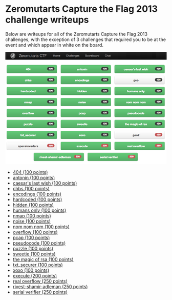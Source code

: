 Zeromutarts Capture the Flag 2013 challenge writeups
====================================================

Below are writeups for all of the Zeromutarts Capture the Flag 2013 challenges,
with the exception of 3 challenges that required you to be at the event and
which appear in white on the board.

![Challenge board](board.png "CTF challenge board")

* [404 (100 points)](404/404.md "404 (100 points)")
* [antonin (100 points)](antonin/antonin.md "antonin (100 points)")
* [caesar's last wish (100 points)](caesar/caesar.md "caesar's last wish (100 points)")
* [chbs (100 points)](chbs/chbs.md "chbs (100 points)")
* [encodings (100 points)](encodings/encodings.md "encodings (100 points)")
* [hardcoded (100 points)](hardcoded/hardcoded.md "hardcoded (100 points)")
* [hidden (100 points)](hidden/hidden.md "hidden (100 points)")
* [humans only (100 points)](humans_only/humans_only.md "humans only (100 points)")
* [nmap (100 points)](nmap/nmap.md "nmap (100 points)")
* [noise (100 points)](noise/noise.md "noise (100 points)")
* [nom nom nom (100 points)](nom/nom.md "nom nom nom (100 points)")
* [overflow (100 points)](overflow/overflow.md "overflow (100 points)")
* [pcap (100 points)](pcap/pcap.md "pcap (100 points)")
* [pseudocode (100 points)](pseudocode/pseudocode.md "pseudocode (100 points)")
* [puzzle (100 points)](puzzle/puzzle.md "puzzle (100 points)")
* [sweetie (100 points)](sweetie/sweetie.md "sweetie (100 points)")
* [the magic of rsa (100 points)](rsa/rsa.md "the magic of rsa (100 points)")
* [txt_securer (100 points)](txt_securer/txt_securer.md "txt_securer (100 points)")
* [xoxo (100 points)](xoxo/xoxo.md "xoxo (100 points)")
* [execute (200 points)](execute/execute.md "execute (100 points)")
* [real overflow (250 points)](real_overflow/real_overflow.md "real overflow (250 points)")
* [rivest-shamir-adleman (250 points)](rivest/rivest.md "rivest-shamir-adleman (250 points)")
* [serial verifier (250 points)](serial_verifier/serial_verifier.md "serial verifier (250 points)")
